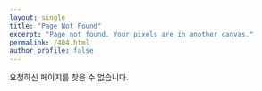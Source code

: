 ```yaml
---
layout: single
title: "Page Not Found"
excerpt: "Page not found. Your pixels are in another canvas."
permalink: /404.html
author_profile: false
---  
```

요청하신 페이지를 찾을 수 없습니다.
